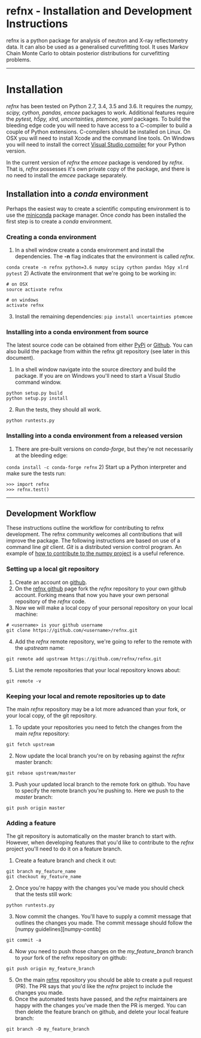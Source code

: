 # refnx - Installation and Development Instructions

refnx is a python package for analysis of neutron and X-ray reflectometry data.
It can also be used as a generalised curvefitting tool. It uses Markov Chain
Monte Carlo to obtain posterior distributions for curvefitting problems.

--------------
# Installation

*refnx* has been tested on Python 2.7, 3.4, 3.5 and 3.6. It requires the *numpy,
scipy, cython, pandas, emcee* packages to work. Additional features require the
*pytest, h5py, xlrd, uncertainties, ptemcee, yaml* packages. To build the bleeding edge
code you will need to have access to a C-compiler to build a couple of Python
extensions. C-compilers should be installed on Linux. On OSX you will need to
install Xcode and the command line tools. On Windows you will need to install
the correct [Visual Studio compiler][Visual-studio-compiler] for your Python version.

In the current version of *refnx* the *emcee* package is vendored by *refnx*. That
is, *refnx* possesses it's own private copy of the package, and there is no need to
install the *emcee* package separately.

## Installation into a *conda* environment

Perhaps the easiest way to create a scientific computing environment is to use the [miniconda][miniconda] package manager. Once *conda* has been installed the first step is to create a *conda* environment.

### Creating a conda environment
 
  1) In a shell window create a conda environment and install the dependencies. The **-n** flag indicates that the environment is called *refnx*.
  
  ```conda create -n refnx python=3.6 numpy scipy cython pandas h5py xlrd pytest```
  2) Activate the environment that we're going to be working in:
  
  ```
  # on OSX
  source activate refnx

  # on windows  
  activate refnx
  ```
  3) Install the remaining dependencies:
  ```pip install uncertainties ptemcee```
 
### Installing into a conda environment from source

 The latest source code can be obtained from either [PyPi][PyPi] or [Github][github-refnx]. You can also build the package from within the refnx git repository (see later in this document).
  1) In a shell window navigate into the source directory and build the package. If you are on Windows you'll need to start a Visual Studio command window.
  ```
  python setup.py build
  python setup.py install
  ```
  2) Run the tests, they should all work.
  ```
  python runtests.py
  ```

### Installing into a conda environment from a released version

  1) There are pre-built versions on *conda-forge*, but they're not necessarily at the bleeding edge:
  
  ```conda install -c conda-forge refnx```
  2) Start up a Python interpreter and make sure the tests run:
  ```
  >>> import refnx
  >>> refnx.test()
  ```
 
-----------------------
## Development Workflow
 
These instructions outline the workflow for contributing to refnx development. The refnx community welcomes all contributions that will improve the package. The following instructions are based on use of a command line *git* client. *Git* is a distributed version control program. An example of [how to contribute to the numpy project][numpy-contrib] is a useful reference.

### Setting up a local git repository 
  1) Create an account on [github](https://github.com/).
  2) On the [refnx github][github-refnx] page fork the *refnx* repository to your own github account. Forking means that now you have your own personal repository of the *refnx* code.
  3) Now we will make a local copy of your personal repository on your local machine:
  ```
  # <username> is your github username
  git clone https://github.com/<username>/refnx.git
  ```
  4) Add the *refnx* remote repository, we're going to refer to the remote with the *upstream* name:
  ```
  git remote add upstream https://github.com/refnx/refnx.git
  ```
  5) List the remote repositories that your local repository knows about:
  ```
  git remote -v
  ```

### Keeping your local and remote repositories up to date
The main *refnx* repository may be a lot more advanced than your fork, or your local copy, of the git repository. 
  1) To update your repositories you need to fetch the changes from the main *refnx* repository:
  ```
  git fetch upstream
  ```
  2) Now update the local branch you're on by rebasing against the *refnx* master branch:
  ```
  git rebase upstream/master
  ```
  3) Push your updated local branch to the remote fork on github. You have to specify the remote branch you're pushing to. Here we push to the *master* branch:
  ```
  git push origin master
  ```

### Adding a feature
The git repository is automatically on the master branch to start with. However, when developing features that you'd like to contribute to the *refnx* project you'll need to do it on a feature branch.
  1) Create a feature branch and check it out:
  ```
  git branch my_feature_name
  git checkout my_feature_name
  ```
  2) Once you're happy with the changes you've made you should check that the tests still work:
  ```
  python runtests.py
  ```
  3) Now commit the changes. You'll have to supply a commit message that outlines the changes you made. The commit message should follow the [numpy guidelines][numpy-contib]
  ```
  git commit -a
  ```
  4) Now you need to push those changes on the *my_feature_branch* branch to *your* fork of the refnx repository on github:
  ```
  git push origin my_feature_branch
  ```
  5) On the main [refnx][github-refnx] repository you should be able to create a pull request (PR). The PR says that you'd like the *refnx* project to include the changes you made.
  6) Once the automated tests have passed, and the *refnx* maintainers are happy with the changes you've made then the PR is merged. You can then delete the feature branch on github, and delete your local feature branch:
  ```
  git branch -D my_feature_branch
  ```

   [PyPi]: <https://pypi.python.org/pypi/refnx>
   [github-refnx]: <https://github.com/refnx/refnx>
   [Visual-studio-compiler]: <https://wiki.python.org/moin/WindowsCompilers>
   [miniconda]: <https://conda.io/docs/install/quick.html>
   [numpy-contrib]: <https://docs.scipy.org/doc/numpy/dev/>